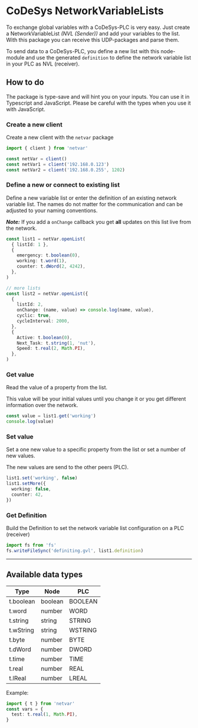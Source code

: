 # CoDeSys NetworkVariableLists

To exchange global variables with a CoDeSys-PLC is very easy. Just create a NetworkVariableList _(NVL (Sender))_ and add your variables to the list. With this package you can receive this UDP-packages and parse them.

To send data to a CoDeSys-PLC, you define a new list with this node-module and use the generated `definition` to define the network variable list in your PLC as NVL (receiver).

## How to do

The package is type-save and will hint you on your inputs. You can use it in Typescript and JavaScript. Please be careful with the types when you use it with JavaScript.

### Create a new client

Create a new client with the `netvar` package

```typescript
import { client } from 'netvar'

const netVar = client()
const netVar1 = client('192.168.0.123')
const netVar2 = client('192.168.0.255', 1202)
```

### Define a new or connect to existing list

Define a new variable list or enter the definition of an existing network variable list. The names do not matter for the communication and can be adjusted to your naming conventions.

**_Note:_** If you add a `onChange` callback you get **all** updates on this list live from the network.

```typescript
const list1 = netVar.openList(
  { listId: 1 },
  {
    emergency: t.boolean(0),
    working: t.word(1),
    counter: t.dWord(2, 4242),
  },
)

// more lists
const list2 = netVar.openList({
  {
    listId: 2,
    onChange: (name, value) => console.log(name, value),
    cyclic: true,
    cycleInterval: 2000,
  },
  {
    Active: t.boolean(0),
    Next_Task: t.string(1, 'nut'),
    Speed: t.real(2, Math.PI),
  },
)
```

### Get value

Read the value of a property from the list.

This value will be your initial values until you change it or you get different information over the network.

```typescript
const value = list1.get('working')
console.log(value)
```

### Set value

Set a one new value to a specific property from the list or set a number of new values.

The new values are send to the other peers (PLC).

```typescript
list1.set('working', false)
list1.setMore({
  working: false,
  counter: 42,
})
```

### Get Definition

Build the Definition to set the network variable list configuration on a PLC (receiver)

```typescript
import fs from 'fs'
fs.writeFileSync('definiting.gvl', list1.definition)
```

---

## Available data types

| Type      | Node    | PLC     |
| --------- | ------- | ------- |
| t.boolean | boolean | BOOLEAN |
| t.word    | number  | WORD    |
| t.string  | string  | STRING  |
| t.wString | string  | WSTRING |
| t.byte    | number  | BYTE    |
| t.dWord   | number  | DWORD   |
| t.time    | number  | TIME    |
| t.real    | number  | REAL    |
| t.lReal   | number  | LREAL   |

Example:

```typescript
import { t } from 'netvar'
const vars = {
  test: t.real(1, Math.PI),
}
```
